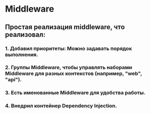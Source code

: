 # Middleware
## Простая реализация middleware, что реализовал: 
### 1. Добавил приоритеты: Можно задавать порядок выполнения.
### 2. Группы Middleware, чтобы управлять наборами Middleware для разных контекстов (например, "web", "api").
### 3. Есть именованные Middleware для удобства работы.
### 4. Внедрил контейнер Dependency Injection.
